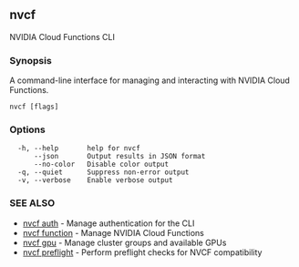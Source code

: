 ## nvcf

NVIDIA Cloud Functions CLI

### Synopsis

A command-line interface for managing and interacting with NVIDIA Cloud Functions.

```
nvcf [flags]
```

### Options

```
  -h, --help       help for nvcf
      --json       Output results in JSON format
      --no-color   Disable color output
  -q, --quiet      Suppress non-error output
  -v, --verbose    Enable verbose output
```

### SEE ALSO

* [nvcf auth](nvcf_auth.md)	 - Manage authentication for the CLI
* [nvcf function](nvcf_function.md)	 - Manage NVIDIA Cloud Functions
* [nvcf gpu](nvcf_gpu.md)	 - Manage cluster groups and available GPUs
* [nvcf preflight](nvcf_preflight.md)	 - Perform preflight checks for NVCF compatibility

